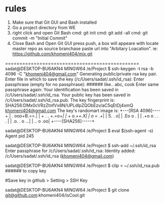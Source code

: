 # rules

1. Make sure that Git GUI and Bash installed
2. Go a project directory from WE
3. right click and open Git Bash
    cmd: git init
    cmd: git add -all
    cmd: git commit -m "Initial Commit"
4. Close Bash and Open Git GUI
   press push, a box will appeare with locate master repo as source branchase
   paste url into "Arbitary Loacation". ie: https://github.com/khomeni404/mix.git



===============================================
sadat@DESKTOP-BU6AKN4 MINGW64 /e/Project
$ ssh-keygen -t rsa -b 4096 -C "khomeni404@gmail.com"
Generating public/private rsa key pair.
Enter file in which to save the key (/c/Users/sadat/.ssh/id_rsa):
Enter passphrase (empty for no passphrase):    ###### like.. abc, cook
Enter same passphrase again:
Your identification has been saved in /c/Users/sadat/.ssh/id_rsa.
Your public key has been saved in /c/Users/sadat/.ssh/id_rsa.pub.
The key fingerprint is:
SHA256:DMx0cVRzZtnfVx8N/UPLdIpZQObEzv/aC5qEtDj4xmQ khomeni404@gmail.com
The key's randomart image is:
+---[RSA 4096]----+
|      . ooo+B.==.|
|     + . . +.=o+*|
|      +    o.++.X|
|       o    = .+*|
|        S.   .  o|
|      .Eo o   .  |
|     .+o o . . . |
|      .o. . o ...|
|      ..   o  .oo|
+----[SHA256]-----+

sadat@DESKTOP-BU6AKN4 MINGW64 /e/Project
$ eval $(ssh-agent -s)
Agent pid 245

sadat@DESKTOP-BU6AKN4 MINGW64 /e/Project
$ ssh-add ~/.ssh/id_rsa
Enter passphrase for /c/Users/sadat/.ssh/id_rsa:
Identity added: /c/Users/sadat/.ssh/id_rsa (khomeni404@gmail.com)

sadat@DESKTOP-BU6AKN4 MINGW64 /e/Project
$ clip < ~/.ssh/id_rsa.pub    ###### to copy key

#Save key in github > Setting > SSH Key

sadat@DESKTOP-BU6AKN4 MINGW64 /e/Project
$ git clone git@github.com:khomeni404/isCool.git
